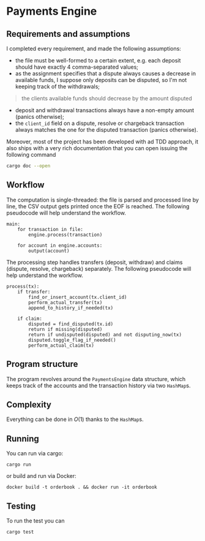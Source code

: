 # Payments Engine

## Requirements and assumptions

I completed every requirement, and made the following assumptions:

- the file must be well-formed to a certain extent, e.g. each deposit should have exactly 4 comma-separated values;
- as the assignment specifies that a dispute always causes a decrease in available funds, I suppose only deposits can be disputed, so I'm not keeping track of the withdrawals;
> the clients available funds should decrease by the amount disputed
- deposit and withdrawal transactions always have a non-empty amount (panics otherwise);
- the `client_id` field on a dispute, resolve or chargeback transaction always matches the one for the disputed transaction (panics otherwise).

Moreover, most of the project has been developed with ad TDD approach, it also ships with a very rich documentation that you can open issuing the following command

```bash
cargo doc --open
```

## Workflow

The computation is single-threaded: the file is parsed and processed line by line, the CSV output gets printed once the EOF is reached. The following pseudocode will help understand the workflow.

```
main:
    for transaction in file:
        engine.process(transaction)

    for account in engine.accounts:
        output(account)

```

The processing step handles transfers (deposit, withdraw) and claims (dispute, resolve, chargeback) separately. The following pseudocode will help understand the workflow.

```
process(tx):
    if transfer:
        find_or_insert_account(tx.client_id)
        perform_actual_transfer(tx)
        append_to_history_if_needed(tx)

    if claim:
        disputed = find_disputed(tx.id)
        return if missing(disputed)
        return if undisputed(disputed) and not disputing_now(tx)
        disputed.toggle_flag_if_needed()
        perform_actual_claim(tx)
```

## Program structure

The program revolves around the `PaymentsEngine` data structure, which keeps track of the accounts and the transaction history via two `HashMap`s.

## Complexity

Everything can be done in *O*(1) thanks to the `HashMap`s.

## Running

You can run via cargo:

    cargo run

or build and run via Docker:

    docker build -t orderbook . && docker run -it orderbook

## Testing

To run the test you can

    cargo test
